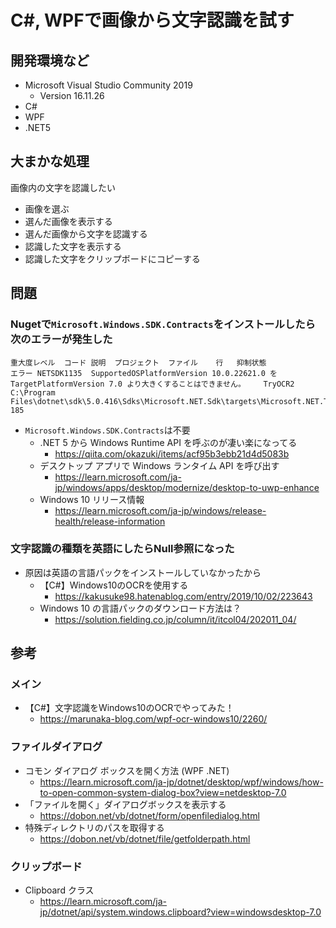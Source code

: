 ﻿# C#, WPFで画像から文字認識を試す

## 開発環境など

- Microsoft Visual Studio Community 2019
  - Version 16.11.26
- C#
- WPF
- .NET5

## 大まかな処理

画像内の文字を認識したい

- 画像を選ぶ
- 選んだ画像を表示する
- 選んだ画像から文字を認識する
- 認識した文字を表示する
- 認識した文字をクリップボードにコピーする

## 問題

### Nugetで`Microsoft.Windows.SDK.Contracts`をインストールしたら次のエラーが発生した

```
重大度レベル	コード	説明	プロジェクト	ファイル	行	抑制状態
エラー	NETSDK1135	SupportedOSPlatformVersion 10.0.22621.0 を TargetPlatformVersion 7.0 より大きくすることはできません。	TryOCR2	C:\Program Files\dotnet\sdk\5.0.416\Sdks\Microsoft.NET.Sdk\targets\Microsoft.NET.TargetFrameworkInference.targets	185	
```
- `Microsoft.Windows.SDK.Contracts`は不要
  - .NET 5 から Windows Runtime API を呼ぶのが凄い楽になってる
    - https://qiita.com/okazuki/items/acf95b3ebb21d4d5083b
  - デスクトップ アプリで Windows ランタイム API を呼び出す
    - https://learn.microsoft.com/ja-jp/windows/apps/desktop/modernize/desktop-to-uwp-enhance
  - Windows 10 リリース情報
    - https://learn.microsoft.com/ja-jp/windows/release-health/release-information

### 文字認識の種類を英語にしたらNull参照になった

- 原因は英語の言語パックをインストールしていなかったから
  - 【C#】Windows10のOCRを使用する
    - https://kakusuke98.hatenablog.com/entry/2019/10/02/223643
  - Windows 10 の言語パックのダウンロード方法は？
    - https://solution.fielding.co.jp/column/it/itcol04/202011_04/

## 参考

### メイン

- 【C#】文字認識をWindows10のOCRでやってみた！
  - https://marunaka-blog.com/wpf-ocr-windows10/2260/

### ファイルダイアログ

- コモン ダイアログ ボックスを開く方法 (WPF .NET)
  - https://learn.microsoft.com/ja-jp/dotnet/desktop/wpf/windows/how-to-open-common-system-dialog-box?view=netdesktop-7.0
- 「ファイルを開く」ダイアログボックスを表示する
  - https://dobon.net/vb/dotnet/form/openfiledialog.html
- 特殊ディレクトリのパスを取得する
  - https://dobon.net/vb/dotnet/file/getfolderpath.html

### クリップボード

- Clipboard クラス
  - https://learn.microsoft.com/ja-jp/dotnet/api/system.windows.clipboard?view=windowsdesktop-7.0